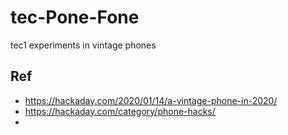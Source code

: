 # tec-Pone-Fone
tec1 experiments in vintage phones


## Ref
- https://hackaday.com/2020/01/14/a-vintage-phone-in-2020/
- https://hackaday.com/category/phone-hacks/
- 
